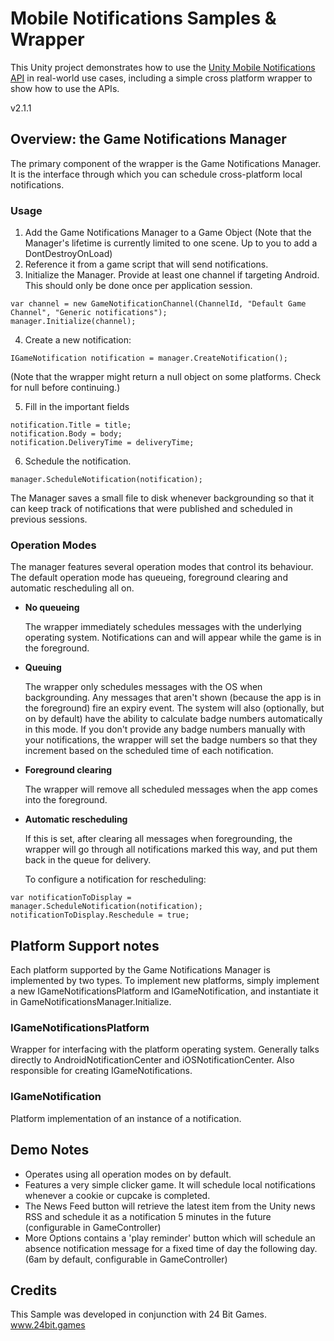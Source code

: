 # Mobile Notifications Samples & Wrapper
This Unity project demonstrates how to use the [Unity Mobile Notifications API](https://docs.unity3d.com/Packages/com.unity.mobile.notifications@1.0/manual/index.html) in real-world use cases, including a simple cross platform wrapper to show how to use the APIs.

v2.1.1

## Overview: the Game Notifications Manager

The primary component of the wrapper is the Game Notifications Manager. It is the interface through which you can schedule cross-platform local notifications.


### Usage



1.  Add the Game Notifications Manager to a Game Object (Note that the Manager's lifetime is currently limited to one scene. Up to you to add a DontDestroyOnLoad)
2.  Reference it from a game script that will send notifications.
3.  Initialize the Manager. Provide at least one channel if targeting Android. This should only be done once per application session.


```
var channel = new GameNotificationChannel(ChannelId, "Default Game Channel", "Generic notifications");
manager.Initialize(channel);

```

4.  Create a new notification:

```
IGameNotification notification = manager.CreateNotification();

```
(Note that the wrapper might return a null object on some platforms. Check for null before continuing.)

5.  Fill in the important fields


```
notification.Title = title;
notification.Body = body;
notification.DeliveryTime = deliveryTime;

```



6.  Schedule the notification.


```
manager.ScheduleNotification(notification);
```


The Manager saves a small file to disk whenever backgrounding so that it can keep track of notifications that were published and scheduled in previous sessions.


### Operation Modes

The manager features several operation modes that control its behaviour. The default operation mode has queueing, foreground clearing and automatic rescheduling all on.



*   **No queueing**

    The wrapper immediately schedules messages with the underlying operating system. Notifications can and will appear while the game is in the foreground.

*   **Queuing**

    The wrapper only schedules messages with the OS when backgrounding. Any messages that aren't shown (because the app is in the foreground) fire an expiry event. The system will also (optionally, but on by default) have the ability to calculate badge numbers automatically in this mode. If you don't provide any badge numbers manually with your notifications, the wrapper will set the badge numbers so that they increment based on the scheduled time of each notification.

*   **Foreground clearing**

    The wrapper will remove all scheduled messages when the app comes into the foreground.

*   **Automatic rescheduling**

    If this is set, after clearing all messages when foregrounding, the wrapper will go through all notifications marked this way, and put them back in the queue for delivery.


    To configure a notification for rescheduling:



```
var notificationToDisplay = manager.ScheduleNotification(notification);
notificationToDisplay.Reschedule = true;
```



## Platform Support notes

Each platform supported by the Game Notifications Manager is implemented by two types. To implement new platforms, simply implement a new IGameNotificationsPlatform and IGameNotification, and instantiate it in GameNotificationsManager.Initialize.


### IGameNotificationsPlatform

Wrapper for interfacing with the platform operating system. Generally talks directly to AndroidNotificationCenter and iOSNotificationCenter. Also responsible for creating IGameNotifications.


### IGameNotification

Platform implementation of an instance of a notification.


## Demo Notes



*   Operates using all operation modes on by default.
*   Features a very simple clicker game. It will schedule local notifications whenever a cookie or cupcake is completed.
*   The News Feed button will retrieve the latest item from the Unity news RSS and schedule it as a notification 5 minutes in the future (configurable in GameController)
*   More Options contains a 'play reminder' button which will schedule an absence notification message for a fixed time of day the following day. (6am by default, configurable in GameController)


## Credits
This Sample was developed in conjunction with 24 Bit Games.  www.24bit.games
